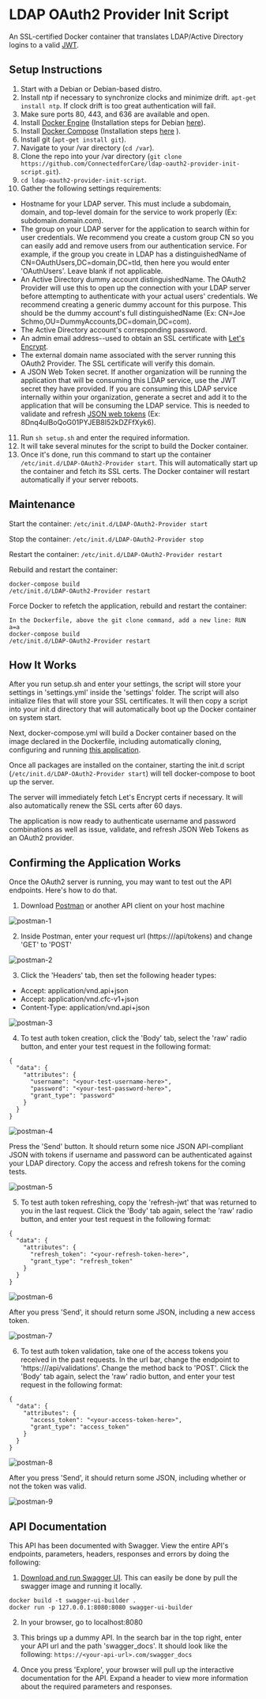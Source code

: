# LDAP OAuth2 Provider Init Script
An SSL-certified Docker container that translates LDAP/Active Directory logins to a valid <a href="https://jwt.io/" target="_blank">JWT</a>.

## Setup Instructions

1. Start with a Debian or Debian-based distro.
2. Install ntp if necessary to synchronize clocks and minimize drift. `apt-get install ntp`. If clock drift is too great authentication will fail.
3. Make sure ports 80, 443, and 636 are available and open.
4. Install <a href="https://docs.docker.com/engine/installation/" target="_blank">Docker Engine</a> (Installation steps for Debian <a href="https://docs.docker.com/engine/installation/linux/debian/" target="_blank">here</a>).
5. Install <a href="https://docs.docker.com/compose/install/" target="_blank">Docker Compose</a> (Installation steps <a href="https://github.com/docker/compose/releases" target="_blank">here</a> ).
6. Install git (`apt-get install git`).
7. Navigate to your /var directory (`cd /var`).
8. Clone the repo into your /var directory (`git clone https://github.com/ConnectedforCare/ldap-oauth2-provider-init-script.git`).
9. `cd ldap-oauth2-provider-init-script`.
10. Gather the following settings requirements:

  - Hostname for your LDAP server. This must include a subdomain, domain, and top-level domain for the service to work properly (Ex: subdomain.domain.com).
  - The group on your LDAP server for the application to search within for user credentials. We recommend you create a custom group CN so you can easily add and remove users from our authentication service. For example, if the group you create in LDAP has a distinguishedName of CN=OAuthUsers,DC=domain,DC=tld, then here you would enter 'OAuthUsers'. Leave blank if not applicable.
  - An Active Directory dummy account distinguishedName. The OAuth2 Provider will use this to open up the connection with your LDAP server before attempting to authenticate with your actual users' credentials. We recommend creating a generic dummy account for this purpose. This should be the dummy account's full distinguishedName (Ex: CN=Joe Schmo,OU=DummyAccounts,DC=domain,DC=com).
  - The Active Directory account's corresponding password.
  - An admin email address--used to obtain an SSL certificate with <a href="https://letsencrypt.org/" target="_blank">Let's Encrypt</a>.
  - The external domain name associated with the server running this OAuth2 Provider. The SSL certificate will verify this domain.
  - A JSON Web Token secret. If another organization will be running the application that will be consuming this LDAP service, use the JWT secret they have provided. If you are consuming this LDAP service internally within your organization, generate a secret and add it to the application that will be consuming the LDAP service. This is needed to validate and refresh <a href="https://jwt.io/" target="_blank">JSON web tokens</a> (Ex: 8Dnq4ulBoQoG01PYJEB8I52kDZFfXyk6).

11. Run `sh setup.sh` and enter the required information.
12. It will take several minutes for the script to build the Docker container.
13. Once it's done, run this command to start up the container `/etc/init.d/LDAP-OAuth2-Provider start`. This will automatically start up the container and fetch its SSL certs. The Docker container will restart automatically if your server reboots.

## Maintenance

Start the container: `/etc/init.d/LDAP-OAuth2-Provider start`

Stop the container: `/etc/init.d/LDAP-OAuth2-Provider stop`

Restart the container: `/etc/init.d/LDAP-OAuth2-Provider restart`

Rebuild and restart the container:
```
docker-compose build
/etc/init.d/LDAP-OAuth2-Provider restart
```

Force Docker to refetch the application, rebuild and restart the container:
```
In the Dockerfile, above the git clone command, add a new line: RUN a=a
docker-compose build
/etc/init.d/LDAP-OAuth2-Provider restart
```

## How It Works

After you run setup.sh and enter your settings, the script will store your settings in 'settings.yml' inside the 'settings' folder. The script will also initialize files that will store your SSL certificates. It will then copy a script into your init.d directory that will automatically boot up the Docker container on system start.

Next, docker-compose.yml will build a Docker container based on the image declared in the Dockerfile, including automatically cloning, configuring and running <a href="https://github.com/ConnectedforCare/ldap-oauth2-provider.git" target="_blank">this application</a>.

Once all packages are installed on the container, starting the init.d script (`/etc/init.d/LDAP-OAuth2-Provider start`) will tell docker-compose to boot up the server.

The server will immediately fetch Let's Encrypt certs if necessary. It will also automatically renew the SSL certs after 60 days.

The application is now ready to authenticate username and password combinations as well as issue, validate, and refresh JSON Web Tokens as an OAuth2 provider.

## Confirming the Application Works
Once the OAuth2 server is running, you may want to test out the API endpoints. Here's how to do that.

1. Download [Postman](https://www.getpostman.com/) or another API client on your host machine

![postman-1](images/postman-1.png)

2. Inside Postman, enter your request url (https://<your-domain>/api/tokens) and change 'GET' to 'POST'

![postman-2](images/postman-2.png)

3. Click the 'Headers' tab, then set the following header types:

  * Accept: application/vnd.api+json
  * Accept: application/vnd.cfc-v1+json
  * Content-Type: application/vnd.api+json

![postman-3](images/postman-3.png)

4. To test auth token creation, click the 'Body' tab, select the 'raw' radio button, and enter your test request in the following format:

```
{
  "data": {
    "attributes": {
      "username": "<your-test-username-here>",
      "password": "<your-test-password-here>",
      "grant_type": "password"
    }
  }
}
```

![postman-4](images/postman-4.png)

Press the 'Send' button. It should return some nice JSON API-compliant JSON with tokens if username and password can be authenticated against your LDAP directory. Copy the access and refresh tokens for the coming tests.

![postman-5](images/postman-5.png)

5. To test auth token refreshing, copy the 'refresh-jwt' that was returned to you in the last request. Click the 'Body' tab again, select the 'raw' radio button, and enter your test request in the following format:

```
{
  "data": {
    "attributes": {
      "refresh_token": "<your-refresh-token-here>",
      "grant_type": "refresh_token"
    }
  }
}
```

![postman-6](images/postman-6.png)

After you press 'Send', it should return some JSON, including a new access token.

![postman-7](images/postman-7.png)

6. To test auth token validation, take one of the access tokens you received in the past requests. In the url bar, change the endpoint to 'https://<your-domain>/api/validations'. Change the method back to 'POST'. Click the 'Body' tab again, select the 'raw' radio button, and enter your test request in the following format:

```
{
  "data": {
    "attributes": {
      "access_token": "<your-access-token-here>",
      "grant_type": "access_token"
    }
  }
}
```

![postman-8](images/postman-8.png)

After you press 'Send', it should return some JSON, including whether or not the token was valid.

![postman-9](images/postman-9.png)

## API Documentation

This API has been documented with Swagger. View the entire API's endpoints, parameters, headers, responses and errors by doing the following:

1. <a href="http://swagger.io/docs/swagger-tools/#swagger-ui-documentation-29" target="_blank">Download and run Swagger UI</a>. This can easily be done by pull the swagger image and running it locally.
```
docker build -t swagger-ui-builder .
docker run -p 127.0.0.1:8080:8080 swagger-ui-builder
```

2. In your browser, go to localhost:8080

3. This brings up a dummy API. In the search bar in the top right, enter your API url and the path 'swagger_docs'. It should look like the following:
`https://<your-api-url>.com/swagger_docs`

4. Once you press 'Explore', your browser will pull up the interactive documentation for the API. Expand a header to view more information about the required parameters and responses.

